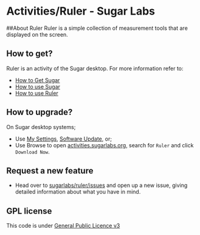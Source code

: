 # Activities/Ruler - Sugar Labs

##About Ruler
Ruler is a simple collection of measurement tools that are displayed on the screen. 

## How to get?

 Ruler is an activity of the Sugar desktop. For more information refer to:

* [How to Get Sugar](https://sugarlabs.org/)
* [How to use Sugar](https://help.sugarlabs.org/)
* [How to use Ruler](https://help.sugarlabs.org/ruler.html)

## How to upgrade?

On Sugar desktop systems;

* Use [My Settings](https://help.sugarlabs.org/my_settings.html), [Software Update](https://help.sugarlabs.org/my_settings.html#software-update), or;
* Use Browse to open [activities.sugarlabs.org](https://activities.sugarlabs.org/), search for `Ruler` and click `Download Now`.

## Request a new feature

* Head over to [sugarlabs/ruler/issues](https://github.com/sugarlabs/ruler/issues) and open up a new issue, giving detailed information about what you have in mind. 

## GPL license 

This code is under [General Public Licence v3](https://github.com/sugarlabs/ruler/blob/master/COPYING) 